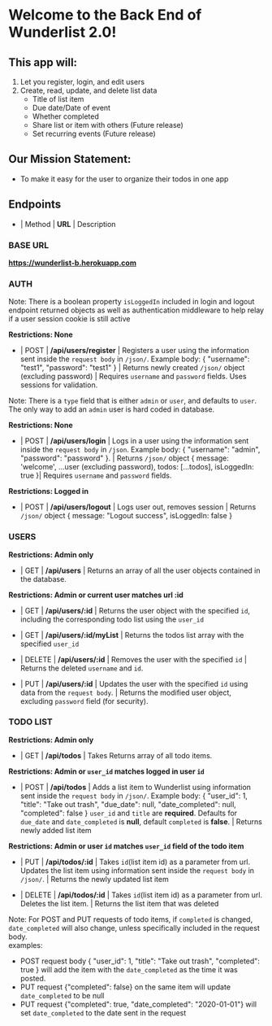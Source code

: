 # Welcome to the Back End of Wunderlist 2.0!

## This app will:

1. Let you register, login, and edit users
2. Create, read, update, and delete list data
   - Title of list item
   - Due date/Date of event
   - Whether completed
   - Share list or item with others (Future release)
   - Set recurring events (Future release)

## Our Mission Statement:

- To make it easy for the user to organize their todos in one app

## Endpoints

- | Method | **URL** | Description

### BASE URL

**https://wunderlist-b.herokuapp.com**

### AUTH

Note: There is a boolean property `isLoggedIn` included in login and logout endpoint returned objects as well as authentication middleware to help relay if a user session cookie is still active

**Restrictions: None**

- | POST | **/api/users/register** | Registers a user using the information sent inside the `request body` in `/json/`. Example body: { "username": "test1", "password": "test1" } | Returns newly created `/json/` object (excluding password) | Requires `username` and `password` fields. Uses sessions for validation.

Note: There is a `type` field that is either `admin` or `user`, and defaults to `user`. The only way to add an `admin` user is hard coded in database.

**Restrictions: None**

- | POST | **/api/users/login** | Logs in a user using the information sent inside the `request body` in `/json`. Example body: { "username": "admin", "password": "password" }. | Returns `/json/` object {
  message: 'welcome', ...user (excluding password), todos: [...todos], isLoggedIn: true }| Requires `username` and `password` fields.

**Restrictions: Logged in**

- | POST | **/api/users/logout** | Logs user out, removes session | Returns `/json/` object { message: "Logout success", isLoggedIn: false }

### USERS

**Restrictions: Admin only**

- | GET | **/api/users** | Returns an array of all the user objects contained in the database.

**Restrictions: Admin or current user matches url :id**

- | GET | **/api/users/:id** | Returns the user object with the specified `id`, including the corresponding todo list using the `user_id`

- | GET | **/api/users/:id/myList** | Returns the todos list array with the specified `user_id`

- | DELETE | **/api/users/:id** | Removes the user with the specified `id` | Returns the deleted `username` and `id`.

- | PUT | **/api/users/:id** | Updates the user with the specified `id` using data from the `request body`. | Returns the modified user object, excluding `password` field (for security).

### TODO LIST

**Restrictions: Admin only**

- | GET | **/api/todos** | Takes Returns array of all todo items.

**Restrictions: Admin or `user_id` matches logged in user `id`**

- | POST | **/api/todos** | Adds a list item to Wunderlist using information sent inside the `request body` in `/json/`. Example body: { "user_id": 1, "title": "Take out trash", "due_date": null, "date_completed": null, "completed": false } `user_id` and `title` are **required**. Defaults for `due_date` and `date_completed` is **null**, default `completed` is **false**. | Returns newly added list item

**Restrictions: Admin or user `id` matches `user_id` field of the todo item**

- | PUT | **/api/todos/:id** | Takes `id`(list item id) as a parameter from url. Updates the list item using information sent inside the `request body` in `/json/`. | Returns the newly updated list item

- | DELETE | **/api/todos/:id** | Takes `id`(list item id) as a parameter from url. Deletes the list item. | Returns the list item that was deleted

Note: For POST and PUT requests of todo items, if `completed` is changed, `date_completed` will also change, unless specifically included in the request body.  
examples:

- POST request body { "user_id": 1, "title": "Take out trash", "completed": true } will add the item with the `date_completed` as the time it was posted.
- PUT request {"completed": false} on the same item will update `date_completed` to be null
- PUT request {"completed": true, "date_completed": "2020-01-01"} will set `date_completed` to the date sent in the request

